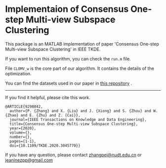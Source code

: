 # Implementaion of Consensus One-step Multi-view Subspace Clustering

This package is an MATLAB implementation of paper 'Consensus One-step Multi-view Subspace Clustering' in IEEE TKDE.

If you want to run this algorithm, you can check the `run.m` file.

File `CLOMV_w` is the core part of our algorithm. It contains the details of the optimization.

You can find the datasets used in our paper in [this repository](https://github.com/Jeaninezpp/multi-view-datasets) .

---


If you find it helpful, please cite this work.
```
@ARTICLE{9298842,  
  author={P. {Zhang} and X. {Liu} and J. {Xiong} and S. {Zhou} and W. {Zhao} and E. {Zhu} and Z. {Cai}},  
  journal={IEEE Transactions on Knowledge and Data Engineering},   
  title={Consensus One-step Multi-view Subspace Clustering},   
  year={2020},  
  volume={},  
  number={},  
  pages={1-1},  
  doi={10.1109/TKDE.2020.3045770}}
```
If you have any question, please contact zhangpei@nudt.edu.cn or jeaninezpp@gmail.com
